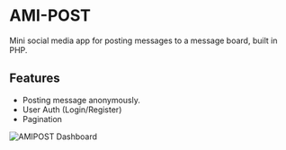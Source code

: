 # AMI-POST
Mini social media app for posting messages to a message board, built in PHP.

## Features
- Posting message anonymously.
- User Auth (Login/Register)
- Pagination

![AMIPOST Dashboard](https://i.ibb.co/hgfyLjn/Capture7.png)
